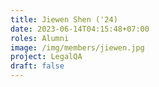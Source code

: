 ```yaml
---
title: Jiewen Shen ('24)
date: 2023-06-14T04:15:48+07:00
roles: Alumni
image: /img/members/jiewen.jpg
project: LegalQA
draft: false
---
```


